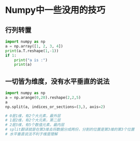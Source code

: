 # Numpy中一些没用的技巧

## 行列转置

```python
import numpy as np
a = np.array([1, 2, 3, 4])
print(a.T.reshape(1,-1))
if 1:
    print("a is :")
    print(a)
```

## 一切皆为维度，没有水平垂直的说法

```python
import numpy as np
a = np.arange(0,20).reshape(2,2,5)
a
np.split(a, indices_or_sections=(3,), axis=2)

# 0是1维，有2个大元素，最外层
# 1是2维，有2个大元素，第二层
# 2是3维，有5个数值元素，最内层
# split翻译就是在第3维去将数据分成两份，分割的位置是第3维的第3个位置
# 水平垂直说法不利于维度理解
```

